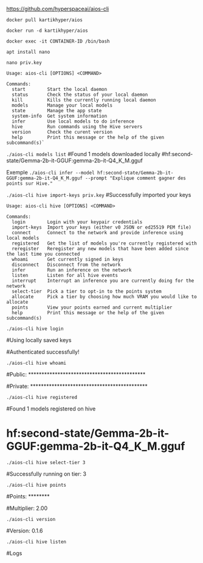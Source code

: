 https://github.com/hyperspaceai/aios-cli


`docker pull kartikhyper/aios`

`docker run -d kartikhyper/aios`

`docker exec -it CONTAINER-ID /bin/bash`

`apt install nano`

`nano priv.key`

````
Usage: aios-cli [OPTIONS] <COMMAND>

Commands:
  start        Start the local daemon
  status       Check the status of your local daemon
  kill         Kills the currently running local daemon
  models       Manage your local models
  state        Manage the app state
  system-info  Get system information
  infer        Use local models to do inference
  hive         Run commands using the Hive servers
  version      Check the curent version
  help         Print this message or the help of the given subcommand(s)`
````

`./aios-cli models list`
#Found 1 models downloaded locally
#hf:second-state/Gemma-2b-it-GGUF:gemma-2b-it-Q4_K_M.gguf

Exemple
`./aios-cli infer --model hf:second-state/Gemma-2b-it-GGUF:gemma-2b-it-Q4_K_M.gguf --prompt "Explique comment gagner des points sur Hive."`

`./aios-cli hive import-keys priv.key`
#Successfully imported your keys

````
Usage: aios-cli hive [OPTIONS] <COMMAND>

Commands:
  login        Login with your keypair credentials
  import-keys  Import your keys (either v0 JSON or ed25519 PEM file)
  connect      Connect to the network and provide inference using local models
  registered   Get the list of models you're currently registered with
  reregister   Reregister any new models that have been added since the last time you connected
  whoami       Get currently signed in keys
  disconnect   Disconnect from the network
  infer        Run an inference on the network
  listen       Listen for all hive events
  interrupt    Interrupt an inference you are currently doing for the network
  select-tier  Pick a tier to opt-in to the points system
  allocate     Pick a tier by choosing how much VRAM you would like to allocate
  points       View your points earned and current multiplier
  help         Print this message or the help of the given subcommand(s)
````

`./aios-cli hive login`

#Using locally saved keys

#Authenticated successfully!

`./aios-cli hive whoami`

#Public: ********************************************

#Private: ********************************************

`./aios-cli hive registered`

#Found 1 models registered on hive

# hf:second-state/Gemma-2b-it-GGUF:gemma-2b-it-Q4_K_M.gguf

`./aios-cli hive select-tier 3`

#Successfully running on tier: 3

`./aios-cli hive points`

#Points: ********

#Multiplier: 2.00

`./aios-cli version`

#Version: 0.1.6

`./aios-cli hive listen`

#Logs
